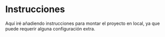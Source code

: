# Instrucciones

Aquí iré añadiendo instrucciones para montar el proyecto en local, ya que puede requerir alguna configuración extra.
